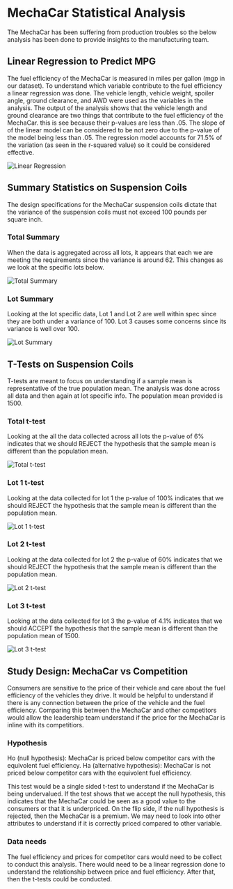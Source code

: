 # MechaCar Statistical Analysis
The MechaCar has been suffering from production troubles so the below analysis has been done to provide insights to the manufacturing team.

## Linear Regression to Predict MPG
The fuel efficiency of the MechaCar is measured in miles per gallon (mgp in our dataset). To understand which variable contribute to the fuel efficiency a linear regression was done. The vehicle length, vehicle weight, spoiler angle, ground clearance, and AWD were used as the variables in the analysis. The output of the analysis shows that the vehicle length and ground clearance are two things that contribute to the fuel efficiency of the MechaCar. this is see because their p-values are less than .05.  The slope of of the linear model can be considered to be not zero due to the p-value of the model being less than .05. The regression model accounts for 71.5% of the variation (as seen in the r-squared value) so it could be considered effective. 

![Linear Regression](../main/resources/linear_regression.png)

## Summary Statistics on Suspension Coils
The design specifications for the MechaCar suspension coils dictate that the variance of the suspension coils must not exceed 100 pounds per square inch.
### Total Summary
When the data is aggregated across all lots, it appears that each we are meeting the requirements since the variance is around 62. This changes as we look at the specific lots below.

![Total Summary](../main/resources/total_summary.png)

### Lot Summary
Looking at the lot specific data, Lot 1 and Lot 2 are well within spec since they are both under a variance of 100. Lot 3 causes some concerns since its variance is well over 100.

![Lot Summary](../main/resources/lot_summary.png)

## T-Tests on Suspension Coils
T-tests are meant to focus on understanding if a sample mean is representative of the true population mean. The analysis was done across all data and then again at lot specific info. The population mean provided is 1500.

### Total t-test
Looking at the all the data collected across all lots the p-value of 6% indicates that we should REJECT the hypothesis that the sample mean is different than the population mean.

![Total t-test](../main/resources/total_ttest.png)

### Lot 1 t-test
Looking at the data collected for lot 1 the p-value of 100% indicates that we should REJECT the hypothesis that the sample mean is different than the population mean.

![Lot 1 t-test](../main/resources/lot1_ttest.png)

### Lot 2 t-test
Looking at the data collected for lot 2 the p-value of 60% indicates that we should REJECT the hypothesis that the sample mean is different than the population mean.

![Lot 2 t-test](../main/resources/lot2_ttest.png)

### Lot 3 t-test
Looking at the data collected for lot 3 the p-value of 4.1% indicates that we should ACCEPT the hypothesis that the sample mean is different than the population mean of 1500.

![Lot 3 t-test](../main/resources/lot3_ttest.png)

## Study Design: MechaCar vs Competition
Consumers are sensitive to the price of their vehicle and care about the fuel efficiency of the vehicles they drive. It would be helpful to understand if there is any connection between the price of the vehicle and the fuel efficiency. Comparing this between the MechaCar and other competitors would allow the leadership team understand if the price for the MechaCar is inline with its competitiors.

### Hypothesis
Ho (null hypothesis): MechaCar is priced below competitor cars with the equivolent fuel efficiency.
Ha (alternative hypothesis): MechaCar is not priced below competitor cars with the equivolent fuel efficiency.

This test would be a single sided t-test to understand if the MechaCar is being undervalued. If the test shows that we accept the null hypothesis, this indicates that the MechaCar could be seen as a good value to the consumers or that it is underpriced. On the flip side, if the null hypothesis is rejected, then the MechaCar is a premium. We may need to look into other attributes to understand if it is correctly priced compared to other variable.

### Data needs
The fuel efficiency and prices for competitor cars would need to be collect to conduct this analysis. There would need to be a linear regression done to understand the relationship between price and fuel efficiency. After that, then the t-tests could be conducted.
